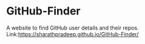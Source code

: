 # GitHub-Finder
A website to find GitHub user details and their repos.
Link:https://sharathpradeep.github.io/GitHub-Finder/
